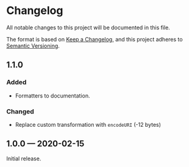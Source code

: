# Changelog

All notable changes to this project will be documented in this file.

The format is based on [Keep a Changelog][],
and this project adheres to [Semantic Versioning][].

## 1.1.0

### Added

-   Formatters to documentation.

### Changed

-   Replace custom transformation with `encodeURI` (-12 bytes)

## 1.0.0 — 2020-02-15

Initial release.

[keep a changelog]: https://keepachangelog.com/en/1.0.0/

[semantic versioning]: https://semver.org/spec/v2.0.0.html
